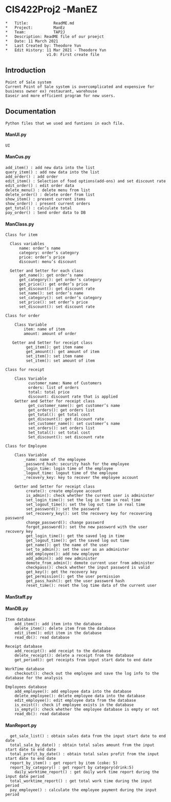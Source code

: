 # CIS422Proj2 -ManEZ

    *   Title:			 ReadME.md
    *   Project:		 ManEz
    *   Team:			 TAP2J
    *   Description: ReadME file of our proejct
    *   Date: 11 March 2021
    *   Last Created by: Theodore Yun
    *   Edit History: 11 Mar 2021 - Theodore Yun
                      v1.0: First create file
                  
 
## Introduction
    Point of Sale system
    Current Point of Sale system is overcomplicated and expensive for business owner ex) restaurant, warehouse
    Easeir and more efficient program for new users.

## Documentation
    Python files that we used and funtions in each file.
    
#### ManUI.py
    UI
    
#### ManCus.py
    add_item() : add new data into the list
    query_item() : add new data into the list
    add_order() : add order
    edit_item() : Selection of food options(add-ons) and set discount rate
    edit_order() : edit order data
    delete_menu() : delete menu from list
    delete_order() : delete order from list
    show_item() : present current items
    show_order() : present current orders
    get_total() : calculate total
    pay_order() : Send order data to DB

#### ManClass.py
    Class for item
    
      Class variables
          name: order’s name
          category: order’s category	
          price: order’s price
          discount: menu’s discount
        
      Getter and Setter for each class
          get_name(): get order’s name
          get_category(): get order’s category	
          get_price(): get order’s price
          get_discount(): get discount rate
          set_name(): set order’s name
          set_category(): set order’s category	
          set_price(): set order’s price
          set_discount(): set discount rate
         
    Class for order
    
        Class Variable
            item: name of item
            amount: amount of order
        
       Getter and Setter for receipt class
             get_item(): get item name
             get_amount(): get amount of item
             set_item(): set item name
             set_item(): set amount of item
    
    Class for receipt
    
        Class Variable
              customer_name: Name of Customers
              orders: list of orders
              total: total price
              discount: discount rate that is applied
        Getter and Setter for receipt class
              get_customer_name(): get customer’s name
              get_orders(): get orders list
              get_total(): get total cost
              get_discount(): get discount rate
              set_customer_name(): set customer’s name	
              set_orders(): set orders list
              Set_total(): set total cost
              Set_discount(): set discount rate
        
    Class for Employee
    
        Class Variable
            _name: name of the employee
            _password_hash: security hash for the employee
            _login_time: login time of the employee
            _logout_time: logout time of the employee
            _recovery_key: key to recover the employee account
        
        Getter and Setter for receipt class
             create(): create employee account
             is_admin(): check whether the current user is administer
             set_login_time(): set the log in time in real time
             set_logout_time(): set the log out time in real time
             set_password(): set the password
             set_recovery_key(): set the recovery key for recovering password
             change_password(): change password
             forgot_password(): set the new password with the user recovery key
             get_login_time(): get the saved log in time
             get_logout_time(): get the saved log out time
             get_name(): get the name of the user
             set_to_admin(): set the user as an administer
             add_employee(): add new employee
             add_admin(): add new administer
             demote_from_admin(): demote current user from administer
             checkpass(): check whether the input password is valid
             get_key(): get the recovery key
             get_permission(): get the user permission
             get_pass_hash(): get the user password hash
             reset_time(): reset the log time data of the current user

#### ManStaff.py
#### ManDB.py

    Item database
        add_item(): add item into the database 
        delete_item(): delete item from the database
        edit_item(): edit item in the database
        read_db(): read database
        
    Receipt database
        add_receipt(): add receipt to the database
        delete_receipt(): delete a receipt from the database
        get_period(): get receipts from input start date to end date
        
    WorkTime database
        checkout(): check out the employee and save the log info to the database for the analysis
        
    Employees database
        add_employee(): add employee data into the database
        delete_employee(): delete employee data into the database
        edit_employee(): edit employee data from the database
        is_exist(): check if employee exists in the database
        is_empty(): check whether the employee database is empty or not
        read_db(): read database
        
#### ManReport.py
      get_sale_list() : obtain sales data from the input start date to end date
      total_sale_by_date() : obtain total sales amount from the input start date to end date
      total_profit_by_date() : obtain total sales profit from the input start date to end date
      report_by_item() : get report by item (coke: 5)
      report_by_category() : get report by category(drink:5)
        daily_worktime_report() : get daily work time report during the input date period
      total_worktime_report() : get total work time during the input period
      pay_employee() : calculate the employee payment during the input period
